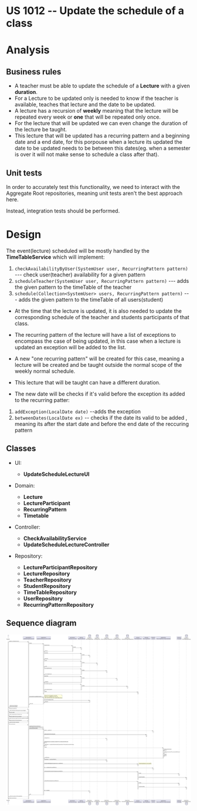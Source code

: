 US 1012 -- Update the schedule of a class
========================================================

# Analysis
## Business rules

- A teacher must be able to update the schedule of a **Lecture** with a given **duration**.
- For a Lecture to be updated only is needed to know if the teacher is available, teaches that lecture and the date to be updated.
- A lecture has a recursion of **weekly** meaning that the lecture will be repeated every week or 
**one** that will be repeated only once.
- For the lecture that will be updated we can even change the duration of the lecture be taught.
- This lecture that will be updated has a recurring pattern and a beginning date and a end date, for this porpouse 
when a lecture its updated the date to be updated needs to be between this dates(eg. when a semester is over
it will not make sense to schedule a class after that).




## Unit tests

In order to accurately test this functionality, we need to interact
with the Aggregate Root repositories, meaning unit tests aren't the best approach here.

Instead, integration tests should be performed.

# Design

The event(lecture) scheduled will be mostly handled by the **TimeTableService** which will implement:

1. `checkAvailabilityByUser(SystemUser user, RecurringPattern pattern)` --- check user(teacher) availability for a given pattern
2. `scheduleTeacher(SystemUser user, RecurringPattern pattern)` --- adds the given pattern to the timeTable of the teacher
3. `schedule(Collection<SystemUser> users, RecurringPattern pattern)` --- adds the given pattern to the timeTable of all users(student)

- At the time that the lecture is updated, it is also needed to update the corresponding schedule of the teacher and students participants of that class.
- The recurring pattern of the lecture will have a list of exceptions to encompass the case of being updated,
  in this case when a lecture is updated an exception will be added to the list.
- A new "one recurring pattern" will be created for this case, meaning a lecture will be created and be taught outside the normal scope
  of the weekly normal schedule.
- This lecture that will be taught can have a different duration. 

- The new date will be checks if it's valid before the exception its added to the recurring patter:

1. `addException(LocalDate date)` --adds the exception
2. `betweenDates(LocalDate ex)` -- checks if the date its valid to be added , meaning its after the start date and before the end date of the reccuring pattern



## Classes

- UI:
  + **UpdateScheduleLectureUI**

- Domain:
    + **Lecture**
    + **LectureParticipant**
    + **RecurringPattern**
    + **Timetable**
- Controller:
    + **CheckAvailabilityService**
    + **UpdateScheduleLectureController**
- Repository:
    + **LectureParticipantRepository**
    + **LectureRepository**
    + **TeacherRepository**
    + **StudentRepository**
    + **TimeTableRepository**
    + **UserRepository**
    + **RecurringPatternRepository**


## Sequence diagram

![SD-US1012](./updateScheduleLectureSD.svg)

